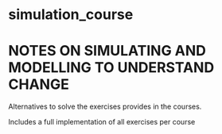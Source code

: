 # simulation_course
<h1> NOTES ON SIMULATING AND MODELLING TO UNDERSTAND CHANGE </h1>

<p> Alternatives to solve the exercises provides in the courses. </p>
<p> Includes a full implementation of all exercises per course</p>
